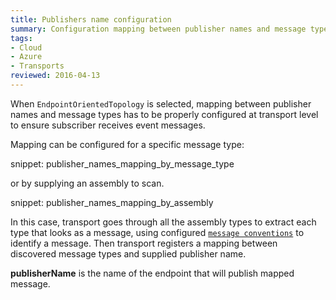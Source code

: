 ```yaml
---
title: Publishers name configuration
summary: Configuration mapping between publisher names and message types for Endpoint Oriented Topology
tags:
- Cloud
- Azure
- Transports
reviewed: 2016-04-13
---
```


When `EndpointOrientedTopology` is selected, mapping between publisher names and message types has to be properly configured at transport level to ensure subscriber receives event messages.  

Mapping can be configured for a specific message type:

snippet: publisher_names_mapping_by_message_type

or by supplying an assembly to scan. 

snippet: publisher_names_mapping_by_assembly

In this case, transport goes through all the assembly types to extract each type that looks as a message, using configured [`message conventions`](/nservicebus/messaging/conventions.md) to identify a message. Then transport registers a mapping between discovered message types and supplied publisher name.

**publisherName** is the name of the endpoint that will publish mapped message.